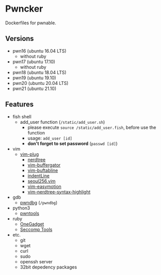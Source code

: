# Pwncker

Dockerfiles for pwnable.

## Versions

- pwn16 (ubuntu 16.04 LTS)
  - without ruby
- pwn17 (ubuntu 17.10)
  - without ruby
- pwn18 (ubuntu 18.04 LTS)
- pwn19 (ubuntu 19.10)
- pwn20 (ubuntu 20.04 LTS)
- pwn21 (ubuntu 21.10)

## Features

- fish shell
  - add\_user function (`/static/add_user.sh`)
    - please execute `source /static/add_user.fish`, before use the function
    - usage: `add_user [id]`
    - **don't forget to set password** (`passwd [id]`)
- vim
  - [vim-plug](https://github.com/junegunn/vim-plug)
    - [nerdtree](https://github.com/preservim/nerdtree)
    - [vim-buffergator](https://github.com/jeetsukumaran/vim-buffergator)
    - [vim-buftabline](https://github.com/ap/vim-buftabline)
    - [indentLine](https://github.com/Yggdroot/indentLine)
    - [seoul256.vim](https://github.com/junegunn/seoul256.vim)
    - [vim-easymotion](https://github.com/easymotion/vim-easymotion)
    - [vim-nerdtree-syntax-highlight](https://github.com/tiagofumo/vim-nerdtree-syntax-highlight)
- gdb
  - [pwndbg](https://github.com/pwndbg/pwndbg) (`/pwndbg`)
- python3
  - [pwntools](https://github.com/Gallopsled/pwntools)
- ruby
  - [OneGadget](https://github.com/david942j/one_gadget)
  - [Seccomp Tools](https://github.com/david942j/seccomp-tools)
- etc.
  - git
  - wget
  - curl
  - sudo
  - openssh server
  - 32bit depedency packages
